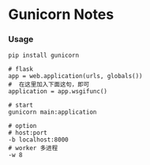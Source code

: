 Gunicorn Notes
==============


### Usage

    pip install gunicorn

    # flask
    app = web.application(urls, globals())
    #  在这里加入下面这句，即可
    application = app.wsgifunc()

    # start
    gunicorn main:application

    # option
    # host:port
    -b localhost:8000
    # worker 多进程
    -w 8
